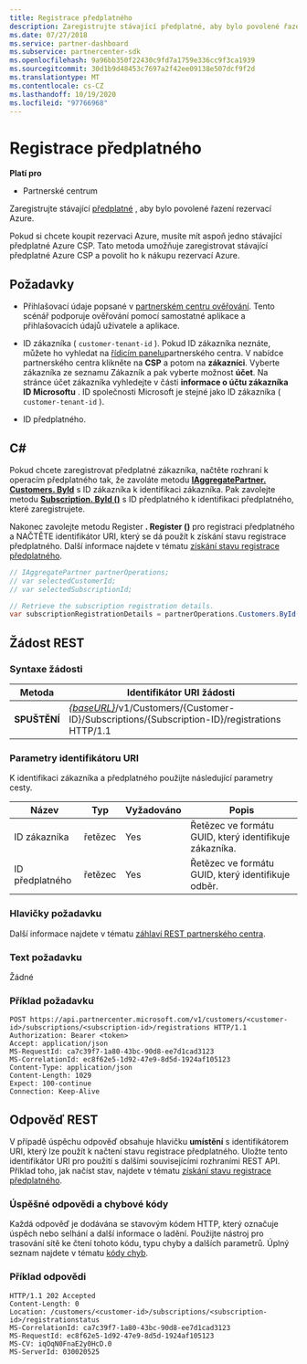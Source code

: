 ```yaml
---
title: Registrace předplatného
description: Zaregistrujte stávající předplatné, aby bylo povolené řazení rezervací Azure.
ms.date: 07/27/2018
ms.service: partner-dashboard
ms.subservice: partnercenter-sdk
ms.openlocfilehash: 9a96bb350f22430c9fd7a1759e336cc9f3ca1939
ms.sourcegitcommit: 30d1b9d48453c7697a2f42ee09138e507dcf9f2d
ms.translationtype: MT
ms.contentlocale: cs-CZ
ms.lasthandoff: 10/19/2020
ms.locfileid: "97766968"
---
```

# <a name="register-a-subscription"></a>Registrace předplatného

**Platí pro**

- Partnerské centrum

Zaregistrujte stávající [předplatné](subscription-resources.md) , aby bylo povolené řazení rezervací Azure.

Pokud si chcete koupit rezervaci Azure, musíte mít aspoň jedno stávající předplatné Azure CSP. Tato metoda umožňuje zaregistrovat stávající předplatné Azure CSP a povolit ho k nákupu rezervací Azure.

## <a name="prerequisites"></a>Požadavky

- Přihlašovací údaje popsané v [partnerském centru ověřování](partner-center-authentication.md). Tento scénář podporuje ověřování pomocí samostatné aplikace a přihlašovacích údajů uživatele a aplikace.

- ID zákazníka ( `customer-tenant-id` ). Pokud ID zákazníka neznáte, můžete ho vyhledat na [řídicím panelu](https://partner.microsoft.com/dashboard)partnerského centra. V nabídce partnerského centra klikněte na **CSP** a potom na **zákazníci**. Vyberte zákazníka ze seznamu Zákazník a pak vyberte možnost **účet**. Na stránce účet zákazníka vyhledejte v části **informace o účtu zákazníka** **ID Microsoftu** . ID společnosti Microsoft je stejné jako ID zákazníka ( `customer-tenant-id` ).

- ID předplatného.

## <a name="c"></a>C\#

Pokud chcete zaregistrovat předplatné zákazníka, načtěte rozhraní k operacím předplatného tak, že zavoláte metodu [**IAggregatePartner. Customers. ById**](/dotnet/api/microsoft.store.partnercenter.customers.icustomercollection.byid) s ID zákazníka k identifikaci zákazníka. Pak zavolejte metodu [**Subscription. ById ()**](/dotnet/api/microsoft.store.partnercenter.subscriptions.isubscriptioncollection.byid) s ID předplatného k identifikaci předplatného, které zaregistrujete.

Nakonec zavolejte metodu Register **. Register ()** pro registraci předplatného a NAČTĚTE identifikátor URI, který se dá použít k získání stavu registrace předplatného. Další informace najdete v tématu [získání stavu registrace předplatného](get-subscription-registration-status.md).

``` csharp
// IAggregatePartner partnerOperations;
// var selectedCustomerId;
// var selectedSubscriptionId;

// Retrieve the subscription registration details.
var subscriptionRegistrationDetails = partnerOperations.Customers.ById(selectedCustomerId).Subscriptions.ById(selectedSubscriptionId).Registration.Register();
```

## <a name="rest-request"></a>Žádost REST

### <a name="request-syntax"></a>Syntaxe žádosti

| Metoda    | Identifikátor URI žádosti                                                                                                                        |
|-----------|------------------------------------------------------------------------------------------------------------------------------------|
| **SPUŠTĚNÍ**  | [*{baseURL}*](partner-center-rest-urls.md)/v1/Customers/{Customer-ID}/Subscriptions/{Subscription-ID}/registrations HTTP/1.1 |

### <a name="uri-parameters"></a>Parametry identifikátoru URI

K identifikaci zákazníka a předplatného použijte následující parametry cesty.

| Název                    | Typ       | Vyžadováno | Popis                                                   |
|-------------------------|------------|----------|---------------------------------------------------------------|
| ID zákazníka             | řetězec     | Yes      | Řetězec ve formátu GUID, který identifikuje zákazníka.         |
| ID předplatného         | řetězec     | Yes      | Řetězec ve formátu GUID, který identifikuje odběr.     |

### <a name="request-headers"></a>Hlavičky požadavku

Další informace najdete v tématu [záhlaví REST partnerského centra](headers.md).

### <a name="request-body"></a>Text požadavku

Žádné

### <a name="request-example"></a>Příklad požadavku

```http
POST https://api.partnercenter.microsoft.com/v1/customers/<customer-id>/subscriptions/<subscription-id>/registrations HTTP/1.1
Authorization: Bearer <token>
Accept: application/json
MS-RequestId: ca7c39f7-1a80-43bc-90d8-ee7d1cad3123
MS-CorrelationId: ec8f62e5-1d92-47e9-8d5d-1924af105123
Content-Type: application/json
Content-Length: 1029
Expect: 100-continue
Connection: Keep-Alive
```

## <a name="rest-response"></a>Odpověď REST

V případě úspěchu odpověď obsahuje hlavičku **umístění** s identifikátorem URI, který lze použít k načtení stavu registrace předplatného. Uložte tento identifikátor URI pro použití s dalšími souvisejícími rozhraními REST API. Příklad toho, jak načíst stav, najdete v tématu [získání stavu registrace předplatného](get-subscription-registration-status.md).

### <a name="response-success-and-error-codes"></a>Úspěšné odpovědi a chybové kódy

Každá odpověď je dodávána se stavovým kódem HTTP, který označuje úspěch nebo selhání a další informace o ladění. Použijte nástroj pro trasování sítě ke čtení tohoto kódu, typu chyby a dalších parametrů. Úplný seznam najdete v tématu [kódy chyb](error-codes.md).

### <a name="response-example"></a>Příklad odpovědi

```http
HTTP/1.1 202 Accepted
Content-Length: 0
Location: /customers/<customer-id>/subscriptions/<subscription-id>/registrationstatus
MS-CorrelationId: ca7c39f7-1a80-43bc-90d8-ee7d1cad3123
MS-RequestId: ec8f62e5-1d92-47e9-8d5d-1924af105123
MS-CV: iqOqN0FnaE2y0HcD.0
MS-ServerId: 030020525
```
